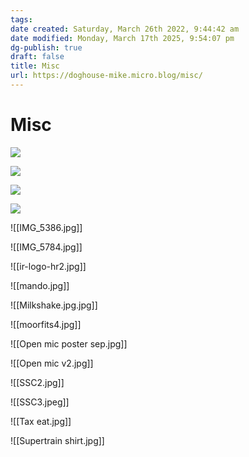 ```yaml
---
tags: 
date created: Saturday, March 26th 2022, 9:44:42 am
date modified: Monday, March 17th 2025, 9:54:07 pm
dg-publish: true
draft: false
title: Misc
url: https://doghouse-mike.micro.blog/misc/
---
```


# Misc

![](https://i.imgur.com/f1SP1i9.jpeg)

![](https://i.imgur.com/RbHDUd3.png)

![](https://i.imgur.com/SLpvoU1.jpeg)

![](https://i.imgur.com/QD8GWJ3.jpeg)

![[IMG_5386.jpg]]

![[IMG_5784.jpg]]

![[ir-logo-hr2.jpg]]

![[mando.jpg]]

![[Milkshake.jpg.jpg]]

![[moorfits4.jpg]]

![[Open mic poster sep.jpg]]

![[Open mic v2.jpg]]

![[SSC2.jpg]]

![[SSC3.jpeg]]

 ![[Tax eat.jpg]]

![[Supertrain shirt.jpg]]
